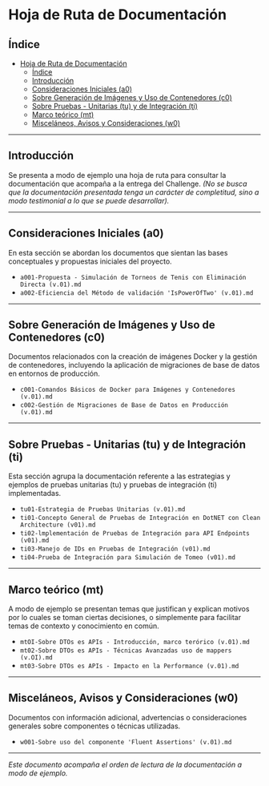 # Hoja de Ruta de Documentación

## Índice

- [Hoja de Ruta de Documentación](#hoja-de-ruta-de-documentación)
  - [Índice](#índice)
  - [Introducción](#introducción)
  - [Consideraciones Iniciales (a0)](#consideraciones-iniciales-a0)
  - [Sobre Generación de Imágenes y Uso de Contenedores (c0)](#sobre-generación-de-imágenes-y-uso-de-contenedores-c0)
  - [Sobre Pruebas - Unitarias (tu) y de Integración (ti)](#sobre-pruebas---unitarias-tu-y-de-integración-ti)
  - [Marco teórico (mt)](#marco-teórico-mt)
  - [Misceláneos, Avisos y Consideraciones (w0)](#misceláneos-avisos-y-consideraciones-w0)

---

## Introducción

Se presenta a modo de ejemplo una hoja de ruta para consultar la documentación que acompaña a la entrega del Challenge.
_(No se busca que la documentación presentada tenga un carácter de completitud, sino a modo testimonial a lo que se puede desarrollar)._

---

## Consideraciones Iniciales (a0)

En esta sección se abordan los documentos que sientan las bases conceptuales y propuestas iniciales del proyecto.

- `a001-Propuesta - Simulación de Torneos de Tenis con Eliminación Directa (v.01).md`
- `a002-Eficiencia del Método de validación 'IsPowerOfTwo' (v.01).md`

---

## Sobre Generación de Imágenes y Uso de Contenedores (c0)

Documentos relacionados con la creación de imágenes Docker y la gestión de contenedores, incluyendo la aplicación de migraciones de base de datos en entornos de producción.

- `c001-Comandos Básicos de Docker para Imágenes y Contenedores (v.01).md`
- `c002-Gestión de Migraciones de Base de Datos en Producción (v.01).md`

---

## Sobre Pruebas - Unitarias (tu) y de Integración (ti)

Esta sección agrupa la documentación referente a las estrategias y ejemplos de pruebas unitarias (tu) y pruebas de integración (ti) implementadas.

- `tu01-Estrategia de Pruebas Unitarias (v.01).md`
- `ti01-Concepto General de Pruebas de Integración en DotNET con Clean Architecture (v01).md`
- `ti02-lmplementación de Pruebas de Integración para API Endpoints (v01).md`
- `ti03-Manejo de IDs en Pruebas de Integración (v01).md`
- `ti04-Prueba de Integración para Simulación de Tomeo (v01).md`

---

## Marco teórico (mt)

A modo de ejemplo se presentan temas que justifican y explican motivos por lo cuales se toman ciertas decisiones, o simplemente para facilitar temas de contexto y conocimiento en común.

- `mtOI-Sobre DTOs es APIs - Introducción, marco terórico (v.01).md`
- `mt02-Sobre DTOs es APIs - Técnicas Avanzadas uso de mappers (v.OI).md`
- `mt03-Sobre DTOs es APIs - Impacto en la Performance (v.01).md`

---

## Misceláneos, Avisos y Consideraciones (w0)

Documentos con información adicional, advertencias o consideraciones generales sobre componentes o técnicas utilizadas.

- `w001-Sobre uso del componente 'Fluent Assertions' (v.01).md`

---

_Este documento acompaña el orden de lectura de la documentación a modo de ejemplo._
